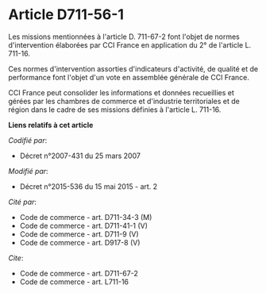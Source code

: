 # Article D711-56-1

Les missions mentionnées à l'article D. 711-67-2 font l'objet de normes d'intervention élaborées par CCI France en
application du 2° de l'article L. 711-16. 

Ces normes d'intervention assorties d'indicateurs d'activité, de qualité et de performance font l'objet d'un vote en
assemblée générale de CCI France.

CCI France peut consolider les informations et données recueillies et gérées par les chambres de commerce et d'industrie
territoriales et de région dans le cadre de ses missions définies à l'article L. 711-16.

**Liens relatifs à cet article**

_Codifié par_:

  - Décret n°2007-431 du 25 mars 2007

_Modifié par_:

  - Décret n°2015-536 du 15 mai 2015 - art. 2

_Cité par_:

  - Code de commerce - art. D711-34-3 (M)
  - Code de commerce - art. D711-41-1 (V)
  - Code de commerce - art. D711-9 (V)
  - Code de commerce - art. D917-8 (V)

_Cite_:

  - Code de commerce - art. D711-67-2
  - Code de commerce - art. L711-16

